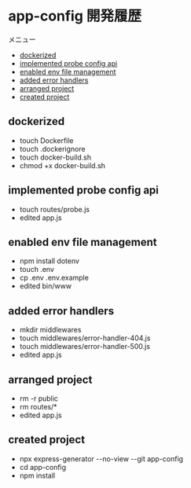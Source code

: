 <!-- omit in toc -->
# app-config 開発履歴

メニュー

- [dockerized](#dockerized)
- [implemented probe config api](#implemented-probe-config-api)
- [enabled env file management](#enabled-env-file-management)
- [added error handlers](#added-error-handlers)
- [arranged project](#arranged-project)
- [created project](#created-project)

## dockerized

- touch Dockerfile
- touch .dockerignore
- touch docker-build.sh
- chmod +x docker-build.sh

## implemented probe config api

- touch routes/probe.js
- edited app.js

## enabled env file management

- npm install dotenv
- touch .env
- cp .env .env.example
- edited bin/www

## added error handlers

- mkdir middlewares
- touch middlewares/error-handler-404.js
- touch middlewares/error-handler-500.js
- edited app.js

## arranged project

- rm -r public
- rm routes/*
- edited app.js

## created project

- npx express-generator --no-view --git app-config
- cd app-config
- npm install
